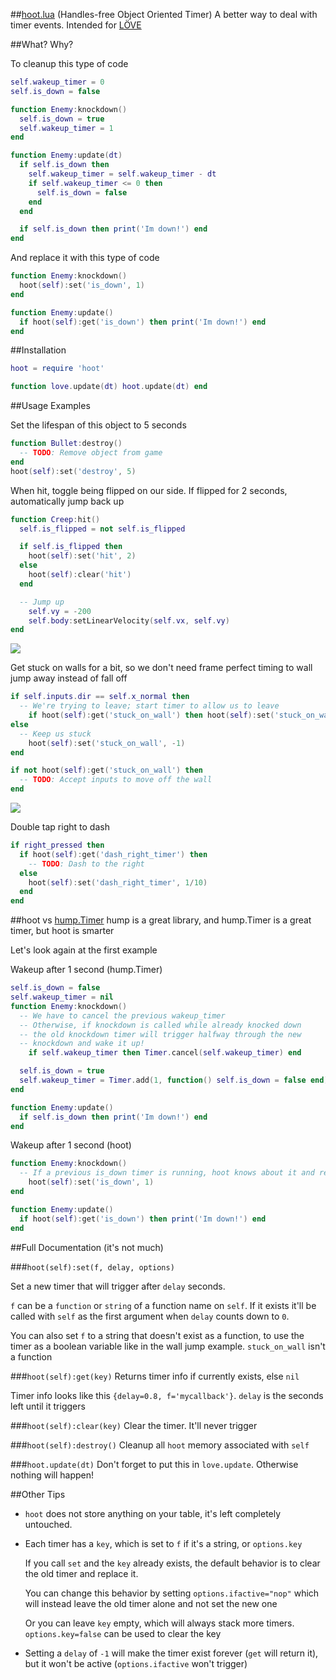 ##[hoot.lua](https://raw.github.com/farzher/hoot-lua/master/hoot.lua) (Handles-free Object Oriented Timer)
A better way to deal with timer events. Intended for [LÖVE](https://love2d.org/)


##What? Why?

To cleanup this type of code
```lua
self.wakeup_timer = 0
self.is_down = false

function Enemy:knockdown()
  self.is_down = true
  self.wakeup_timer = 1
end

function Enemy:update(dt)
  if self.is_down then
    self.wakeup_timer = self.wakeup_timer - dt
    if self.wakeup_timer <= 0 then
      self.is_down = false
    end
  end

  if self.is_down then print('Im down!') end
end
```

And replace it with this type of code
```lua
function Enemy:knockdown()
  hoot(self):set('is_down', 1)
end

function Enemy:update()
  if hoot(self):get('is_down') then print('Im down!') end
end
```



##Installation
```lua
hoot = require 'hoot'

function love.update(dt) hoot.update(dt) end
```


##Usage Examples


Set the lifespan of this object to 5 seconds
```lua
function Bullet:destroy()
  -- TODO: Remove object from game
end
hoot(self):set('destroy', 5)
```


When hit, toggle being flipped on our side. If flipped for 2 seconds, automatically jump back up
```lua
function Creep:hit()
  self.is_flipped = not self.is_flipped

  if self.is_flipped then
    hoot(self):set('hit', 2)
  else
    hoot(self):clear('hit')
  end

  -- Jump up
    self.vy = -200
    self.body:setLinearVelocity(self.vx, self.vy)
end
```
![](https://raw.github.com/farzher/hoot-lua/master/wakeup.gif)


Get stuck on walls for a bit, so we don't need frame perfect timing to wall jump away instead of fall off
```lua
if self.inputs.dir == self.x_normal then
  -- We're trying to leave; start timer to allow us to leave
    if hoot(self):get('stuck_on_wall') then hoot(self):set('stuck_on_wall', 1/6, {ifactive='nop'}) end
else
  -- Keep us stuck
    hoot(self):set('stuck_on_wall', -1)
end

if not hoot(self):get('stuck_on_wall') then
  -- TODO: Accept inputs to move off the wall
end
```
![](https://raw.github.com/farzher/hoot-lua/master/wallstick.gif)


Double tap right to dash
```lua
if right_pressed then
  if hoot(self):get('dash_right_timer') then
    -- TODO: Dash to the right
  else
    hoot(self):set('dash_right_timer', 1/10)
  end
end
```


##hoot vs [hump.Timer](http://vrld.github.io/hump/#hump.timer)
hump is a great library, and hump.Timer is a great timer, but hoot is smarter

Let's look again at the first example

Wakeup after 1 second (hump.Timer)
```lua
self.is_down = false
self.wakeup_timer = nil
function Enemy:knockdown()
  -- We have to cancel the previous wakeup_timer
  -- Otherwise, if knockdown is called while already knocked down
  -- the old knockdown timer will trigger halfway through the new
  -- knockdown and wake it up!
    if self.wakeup_timer then Timer.cancel(self.wakeup_timer) end

  self.is_down = true
  self.wakeup_timer = Timer.add(1, function() self.is_down = false end)
end

function Enemy:update()
  if self.is_down then print('Im down!') end
end
```

Wakeup after 1 second (hoot)
```lua
function Enemy:knockdown()
  -- If a previous is_down timer is running, hoot knows about it and replaces it for us by default
    hoot(self):set('is_down', 1)
end

function Enemy:update()
  if hoot(self):get('is_down') then print('Im down!') end
end
```


##Full Documentation (it's not much)

###`hoot(self):set(f, delay, options)`

Set a new timer that will trigger after `delay` seconds.

`f` can be a `function` or `string` of a function name on `self`. If it exists it'll be called with `self` as the first argument when `delay` counts down to `0`.

You can also set `f` to a string that doesn't exist as a function, to use the timer as a boolean variable like in the wall jump example. `stuck_on_wall` isn't a function



###`hoot(self):get(key)`
Returns timer info if currently exists, else `nil`

Timer info looks like this `{delay=0.8, f='mycallback'}`. `delay` is the seconds left until it triggers


###`hoot(self):clear(key)`
Clear the timer. It'll never trigger

###`hoot(self):destroy()`
Cleanup all `hoot` memory associated with `self`

###`hoot.update(dt)`
Don't forget to put this in `love.update`. Otherwise nothing will happen!



##Other Tips
- `hoot` does not store anything on your table, it's left completely untouched.
- Each timer has a `key`, which is set to `f` if it's a string, or `options.key`

  If you call `set` and the `key` already exists, the default behavior is to clear the old timer and replace it.

  You can change this behavior by setting `options.ifactive="nop"` which will instead leave the old timer alone and not set the new one

  Or you can leave `key` empty, which will always stack more timers. `options.key=false` can be used to clear the key

- Setting a `delay` of `-1` will make the timer exist forever (`get` will return it), but it won't be active (`options.ifactive` won't trigger)
